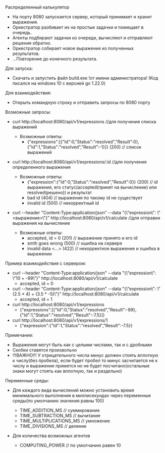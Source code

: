 Распределенный калькулятор 

- На порту 8080 запускается сервер, который принимает и хранит выражения.
- Оркестратор разбивает их на простые задачки и помещает в очередь.
- Агенты подбирают задачки из очереди, вычисляют и отправляют решения обратно.
- Оркестратор собирает новое выражение из полученных результатов.
- ...Повторение до конечного результата.

Для запуска:
  - Скачать и запустить файл build.exe !от имени администратора! (Код писался на windows 10 с версией go 1.22.0)

Для взаимодействия:
  - Открыть командную строку и отправить запросы по 8080 порту

Возможные запросы:
  - curl http://localhost:8080/api/v1/expressions //для получения списка выражений
     - Возможные ответы:
       - {"expressions":[{"Id":0,"Status":"resolved","Result":0},{"Id":1,"Status":"resolved","Result":-1}]} (200) // список выражений
   
  - curl http://localhost:8080/api/v1/expressions/:id //для получения определенного выражения
     - Возможные ответы:  
       - {"expression":{"Id":0,"Status":"resolved","Result":0}} (200) // id выражения, его статус(accepted(принят на вычисление) или     resolved(решено)) и результат
       - bad id (404) // выражения по такому id не существует
       - invalid id (500) // некорректный id
   
  - curl --header "Content-Type:application/json" --data "{\\"expression\\": \\"<выражение>\\"}" http://localhost:8080/api/v1/calculate //для отправки выражения на вычисление
     - Возможные ответы:  
       - accepted, id = 0 (201) // выражение принято и его id
       - smth goes wrong (500) // ошибка на сервере
       - invalid data <...> (422) // некорректное выражение и ошибка в выражении

Пример взаимодействия с сервером:
  - curl --header "Content-Type:application/json" --data "{\\"expression\\": \\"10 + -99\\"}" http://localhost:8080/api/v1/calculate
    - accepted, id = 0
  - curl --header "Content-Type:application/json" --data "{\\"expression\\": \\"(2.5 * 4) + (3.5 * -5)\\"}" http://localhost:8080/api/v1/calculate
    - accepted, id = 1
  - curl http://localhost:8080/api/v1/expressions
    - {"expressions":[{"Id":0,"Status":"resolved","Result":-89},{"Id":1,"Status":"resolved","Result":-7.5}]}
  - curl http://localhost:8080/api/v1/expressions/1
    - {"expression":{"Id":1,"Status":"resolved","Result":-7.5}}

Примечание:
  - Выражения могут быть как с целыми числами, так и с дробными
  - Скобки ставятся произвольно
  - !!!ВАЖНО!!! У отрицательного числа минус должен стоять вплотную к числу(без пробела), если будет пробел то минус засчитается не к числу и выражение примется но не будет посчитано(остальные знаки могут стоять как вплотную, так и раздельно)

Переменные среды:
  - Для каждого вида вычислений можно установить время минимального выполнения в миллисекундах через переменные среды(по умолчанию значения равны 100) 
     - TIME_ADDITION_MS // суммирование
     - TIME_SUBTRACTION_MS // вычитание
     - TIME_MULTIPLICATIONS_MS // умножение
     - TIME_DIVISIONS_MS // деление

  - Для количества возможных агентов
     - COMPUTING_POWER // по умолчанию равен 10
